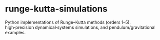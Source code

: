 # runge-kutta-simulations
Python implementations of Runge–Kutta methods (orders 1–5), high‑precision dynamical‑systems simulations, and pendulum/gravitational examples.
